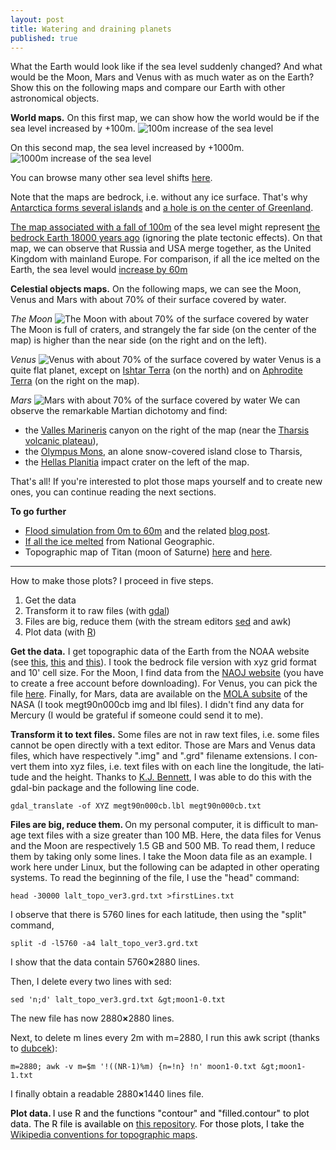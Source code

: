 ```yaml
---
layout: post
title: Watering and draining planets
published: true
---
```

What the Earth would look like if the sea level suddenly changed? 
And what would be the Moon, Mars and Venus with as much water as on the Earth?
Show this on the following maps and compare our Earth with other 
astronomical objects.


<strong>World maps.</strong> On this first map, we can show how the
world would be if the sea level increased by +100m.
![100m increase of the sea level]({{site.baseurl}}/images/2014-1-11-Topography/world100.png) 

On this second map, the sea level increased by +1000m.
![1000m increase of the sea level]({{site.baseurl}}/images/2014-1-11-Topography/world1000.png) 

You can browse many other sea level shifts <a href="https://github.com/ahstat/topography/tree/master/outputs/world/outputs1920">here</a>.

Note that the maps are bedrock, i.e. without any ice surface. That's why
<a href="http://nsidc.org/data/atlas/news/bedrock_elevation.html" target="_blank">Antarctica forms several islands</a> 
and 
<a title="Greenland ice sheet and bedrock" href="http://en.wikipedia.org/wiki/Greenland_ice_sheet" target="_blank">a hole is on the center of Greenland</a>.

[The map associated with a fall of 100m]({{site.baseurl}}/images/2014-1-11-Topography/world-100.png) 
of the sea level might represent <a title="Post glacial sea level rise" href="http://commons.wikimedia.org/wiki/File:Post-Glacial_Sea_Level.png" target="_blank">the bedrock Earth 18000 years ago</a> (ignoring the plate tectonic effects). On that map, we can observe that Russia and USA merge together, as the United Kingdom with mainland Europe.
For comparison, if all the ice melted on the Earth, the sea level would 
[increase by 60m]({{site.baseurl}}/images/2014-1-11-Topography/world60.png) 

<strong>Celestial objects maps.</strong> On the following maps, we can see the Moon, 
Venus and Mars with about 70% of their surface covered by water.

*The Moon*
![The Moon with about 70% of the surface covered by water]({{site.baseurl}}/images/2014-1-11-Topography/moon305.png) 
The Moon is full of craters, and strangely the far side (on the center of the map)
is higher than the near side (on the right and on the left).

*Venus*
![Venus with about 70% of the surface covered by water]({{site.baseurl}}/images/2014-1-11-Topography/venus965.png) 
Venus is a quite flat planet, except on <a title="Ishtar Terra wiki page" href="http://en.wikipedia.org/wiki/Ishtar_Terra" target="_blank">Ishtar Terra</a> (on the north) and on <a title=" Aphrodite Terra wiki page" href="http://en.wikipedia.org/wiki/Aphrodite_Terra" target="_blank">Aphrodite Terra</a> (on the right on the map).

*Mars*
![Mars with about 70% of the surface covered by water]({{site.baseurl}}/images/2014-1-11-Topography/mars1436.png) 
We can observe the remarkable Martian dichotomy and find:
<ul>
	<li>the <a title="Valles Marineris wiki page" href="http://en.wikipedia.org/wiki/Valles_Marineris" target="_blank">Valles Marineris</a> canyon on the right of the map (near the <a title="Tharsis volcanic plateau wiki page" href="http://en.wikipedia.org/wiki/Tharsis" target="_blank">Tharsis volcanic plateau</a>),</li>
	<li>the <a title="Olympus Mons wiki page" href="http://en.wikipedia.org/wiki/Olympus_Mons" target="_blank">Olympus Mons</a>, an alone snow-covered island close to Tharsis,</li>
	<li>the <a title="Hellas Planitia wiki page" href="http://en.wikipedia.org/wiki/Hellas_Planitia" target="_blank">Hellas Planitia</a> impact crater on the left of the map.</li>
</ul>

That's all! If you're interested to plot those maps yourself and to create new ones, you can continue reading the next sections.

**To go further**
<ul>
	<li><a title="Flood simulation" href="http://flood.firetree.net/" target="_blank">Flood simulation from 0m to 60m</a> and the related <a title="Flood simulation blog post" href="http://blog.firetree.net/2006/05/18/more-about-flood-maps/" target="_blank">blog post</a>.</li>
	<li><a title="If all the ice melted" href="http://ngm.nationalgeographic.com/2013/09/rising-seas/if-ice-melted-map" target="_blank">If all the ice melted</a> from National Geographic.</li>
	<li>Topographic map of Titan (moon of Saturne) <a title="Hypsometry of Titan" href="http://www.sciencedirect.com/science/article/pii/S0019103510003817" target="_blank">here</a> and <a title="Topographic map of Titan" href="http://www.jpl.nasa.gov/news/news.php?release=2013-161" target="_blank">here</a>.</li>
</ul>

<hr />

How to make those plots? I proceed in five steps.
<ol>
	<li>Get the data</li>
	<li>Transform it to raw files (with <a title="Official GDAL page" href="http://www.gdal.org/" target="_blank">gdal</a>)</li>
	<li>Files are big, reduce them (with the stream editors <a title="Official sed page" href="http://www.gnu.org/software/sed/" target="_blank">sed</a> and awk)</li>
	<li>Plot data (with <a title="Official R page" href="http://www.r-project.org/" target="_blank">R</a>)</li>
</ol>
<p lang="en"><strong>Get the data.</strong> I get topographic data of the Earth from the NOAA website (see <a title="Main page to download datafiles" href="http://www.ngdc.noaa.gov/mgg/global/global.html" target="_blank">this</a>, <a title="Page to dowload lower resolution topographic maps" href="http://www.ngdc.noaa.gov/mgg/gdas/gd_designagrid.html" target="_blank">this</a> and <a title="Page to dowload custom grids using the mouse" href="http://maps.ngdc.noaa.gov/viewers/wcs-client/" target="_blank">this</a>). I took the bedrock file version with xyz grid format and 10' cell size. For the Moon, I find data from the <a title="Get Moon data" href="http://www.miz.nao.ac.jp/rise-pub/en/content/pub-data/topo_grid" target="_blank">NAOJ website</a> (you have to create a free account before downloading). For Venus, you can pick the file <a title="Get Venus data" href="http://math.univ-lyon1.fr/homes-www/huet/documents/2-topography/Magellan_GTDR.grd.bz2" target="_blank">here</a>. Finally, for Mars, data are available on the <a title="Get Mars data" href="http://pds-geosciences.wustl.edu/missions/mgs/megdr.html" target="_blank">MOLA subsite</a> of the NASA (I took megt90n000cb img and lbl files). I didn't find any data for Mercury (I would be grateful if someone could send it to me).</p>
<p lang="en"><strong>Transform it to text files.</strong> Some files are not in raw text files, i.e. some files cannot be open directly with a text editor. Those are Mars and Venus data files, which have respectively ".img" and ".grd" filename extensions. I convert them into xyz files, i.e. text files with on each line the longitude, the latitude and the height. Thanks to <a title="Post asking how to convert img to xyz files" href="http://geoweb.rsl.wustl.edu/community/index.php?/topic/236-opening-img-binary-files-bis/" target="_blank">K.J. Bennett</a>, I was able to do this with the gdal-bin package and the following line code.</p>

```
gdal_translate -of XYZ megt90n000cb.lbl megt90n000cb.txt
```
<p lang="en"><strong>Files are big, reduce them. </strong>On my personal computer, it is difficult to manage text files with a size greater than 100 MB. Here, the data files for Venus and the Moon are respectively 1.5 GB and 500 MB. To read them, I reduce them by taking only some lines. I take the Moon data file as an example. I work here under Linux, but the following can be adapted in other operating systems. To read the beginning of the file, I use the "head" command:</p>

```
head -30000 lalt_topo_ver3.grd.txt >firstLines.txt
```

I observe that there is 5760 lines for each latitude, then using the "split" command,

```
split -d -l5760 -a4 lalt_topo_ver3.grd.txt
```

I show that the data contain 5760<b>×</b>2880 lines.
<p lang="en">Then, I delete every two lines with sed:</p>

```
sed 'n;d' lalt_topo_ver3.grd.txt &gt;moon1-0.txt
```

<p lang="en">The new file has now 2880<b>×</b>2880 lines.</p>
Next, to delete m lines every 2m with m=2880, I run this awk script (thanks to <a title="How to delete m lines every 2m" href="http://www.commentcamarche.net/forum/affich-27923467-suppression-de-m-lignes-modulo-2m-avec-sed" target="_blank">dubcek</a>):

```
m=2880; awk -v m=$m '!((NR-1)%m) {n=!n} !n' moon1-0.txt &gt;moon1-1.txt
```

<p lang="en">I finally obtain a readable 2880<b>×</b>1440 lines file.</p>
<p lang="en"><strong>Plot data. </strong><span style="color: #000000;">I use R and the functions "contour" and "filled.contour" to plot data. The R file is available on <a title="R plotting file" href="https://github.com/ahstat/topography" target="_blank">this repository</a>. For those plots, I take the <a title="Wikipedia conventions for topographic maps" href="http://en.wikipedia.org/wiki/Wikipedia:WikiProject_Maps/Conventions/Topographic_maps" target="_blank">Wikipedia conventions for topographic maps</a>.</span></p>

